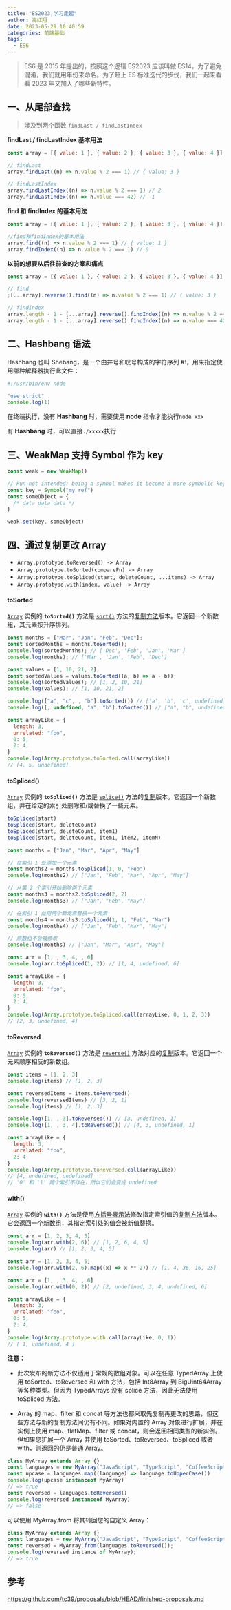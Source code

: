 ```yaml
---
title: "ES2023,学习走起"
author: 高红翔
date: 2023-05-29 10:40:59
categories: 前端基础
tags:
  - ES6
---
```


> ES6 是 2015 年提出的，按照这个逻辑 ES2023 应该叫做 ES14，为了避免混淆，我们就用年份来命名。为了赶上 ES 标准迭代的步伐，我们一起来看看 2023 年又加入了哪些新特性。

## 一、从尾部查找

> 涉及到两个函数 `findLast / findLastIndex`

**findLast / findLastIndex 基本用法**

```js
const array = [{ value: 1 }, { value: 2 }, { value: 3 }, { value: 4 }]

// findLast
array.findLast((n) => n.value % 2 === 1) // { value: 3 }

// findLastIndex
array.findLastIndex((n) => n.value % 2 === 1) // 2
array.findLastIndex((n) => n.value === 42) // -1
```

**find 和 findIndex 的基本用法**

```js
const array = [{ value: 1 }, { value: 2 }, { value: 3 }, { value: 4 }]

//find和findIndex的基本用法
array.find((n) => n.value % 2 === 1) // { value: 1 }
array.findIndex((n) => n.value % 2 === 1) // 0
```

**以前的想要从后往前查的方案和痛点**

```js
const array = [{ value: 1 }, { value: 2 }, { value: 3 }, { value: 4 }]

// find
;[...array].reverse().find((n) => n.value % 2 === 1) // { value: 3 }

// findIndex
array.length - 1 - [...array].reverse().findIndex((n) => n.value % 2 === 1) // 2
array.length - 1 - [...array].reverse().findIndex((n) => n.value === 42) // should be -1, but 4
```

## 二、Hashbang 语法

Hashbang 也叫 Shebang，是一个由井号和叹号构成的字符序列 #!，用来指定使用哪种解释器执行此文件：

```js
#!/usr/bin/env node

"use strict"
console.log(1)
```

在终端执行，没有 **Hashbang** 时，需要使用 **node** 指令才能执行`node xxx`

有 **Hashbang** 时，可以直接`./xxxxx`执行

## 三、WeakMap 支持 Symbol 作为 key

```js
const weak = new WeakMap()

// Pun not intended: being a symbol makes it become a more symbolic key
const key = Symbol("my ref")
const someObject = {
  /* data data data */
}

weak.set(key, someObject)
```

## 四、通过复制更改 Array

- `Array.prototype.toReversed() -> Array`
- `Array.prototype.toSorted(compareFn) -> Array`
- `Array.prototype.toSpliced(start, deleteCount, ...items) -> Array`
- `Array.prototype.with(index, value) -> Array`

#### toSorted

[`Array`](https://developer.mozilla.org/zh-CN/docs/Web/JavaScript/Reference/Global_Objects/Array) 实例的 **`toSorted()`** 方法是 [`sort()`](https://developer.mozilla.org/zh-CN/docs/Web/JavaScript/Reference/Global_Objects/Array/sort) 方法的[复制方法](https://developer.mozilla.org/zh-CN/docs/Web/JavaScript/Reference/Global_Objects/Array#复制方法和修改方法)版本。它返回一个新数组，其元素按升序排列。

```js
const months = ["Mar", "Jan", "Feb", "Dec"];
const sortedMonths = months.toSorted();
console.log(sortedMonths); // ['Dec', 'Feb', 'Jan', 'Mar']
console.log(months); // ['Mar', 'Jan', 'Feb', 'Dec']

const values = [1, 10, 21, 2];
const sortedValues = values.toSorted((a, b) => a - b));
console.log(sortedValues); // [1, 2, 10, 21]
console.log(values); // [1, 10, 21, 2]

```

```js
console.log(["a", "c", , "b"].toSorted()) // ['a', 'b', 'c', undefined]
console.log([, undefined, "a", "b"].toSorted()) // ["a", "b", undefined, undefined]
```

```js
const arrayLike = {
  length: 3,
  unrelated: "foo",
  0: 5,
  2: 4,
}
console.log(Array.prototype.toSorted.call(arrayLike))
// [4, 5, undefined]
```

#### toSpliced()

[`Array`](https://developer.mozilla.org/zh-CN/docs/Web/JavaScript/Reference/Global_Objects/Array) 实例的 **`toSpliced()`** 方法是 [`splice()`](https://developer.mozilla.org/zh-CN/docs/Web/JavaScript/Reference/Global_Objects/Array/splice) 方法的[复制](https://developer.mozilla.org/zh-CN/docs/Web/JavaScript/Reference/Global_Objects/Array#复制方法和修改方法)版本。它返回一个新数组，并在给定的索引处删除和/或替换了一些元素。

```js
toSpliced(start)
toSpliced(start, deleteCount)
toSpliced(start, deleteCount, item1)
toSpliced(start, deleteCount, item1, item2, itemN)
```

```js
const months = ["Jan", "Mar", "Apr", "May"]

// 在索引 1 处添加一个元素
const months2 = months.toSpliced(1, 0, "Feb")
console.log(months2) // ["Jan", "Feb", "Mar", "Apr", "May"]

// 从第 2 个索引开始删除两个元素
const months3 = months2.toSpliced(2, 2)
console.log(months3) // ["Jan", "Feb", "May"]

// 在索引 1 处用两个新元素替换一个元素
const months4 = months3.toSpliced(1, 1, "Feb", "Mar")
console.log(months4) // ["Jan", "Feb", "Mar", "May"]

// 原数组不会被修改
console.log(months) // ["Jan", "Mar", "Apr", "May"]

const arr = [1, , 3, 4, , 6]
console.log(arr.toSpliced(1, 2)) // [1, 4, undefined, 6]

const arrayLike = {
  length: 3,
  unrelated: "foo",
  0: 5,
  2: 4,
}
console.log(Array.prototype.toSpliced.call(arrayLike, 0, 1, 2, 3))
// [2, 3, undefined, 4]
```

#### toReversed

[`Array`](https://developer.mozilla.org/zh-CN/docs/Web/JavaScript/Reference/Global_Objects/Array) 实例的 **`toReversed()`** 方法是 [`reverse()`](https://developer.mozilla.org/zh-CN/docs/Web/JavaScript/Reference/Global_Objects/Array/reverse) 方法对应的[复制](https://developer.mozilla.org/zh-CN/docs/Web/JavaScript/Reference/Global_Objects/Array#复制方法和修改方法)版本。它返回一个元素顺序相反的新数组。

```js
const items = [1, 2, 3]
console.log(items) // [1, 2, 3]

const reversedItems = items.toReversed()
console.log(reversedItems) // [3, 2, 1]
console.log(items) // [1, 2, 3]

console.log([1, , 3].toReversed()) // [3, undefined, 1]
console.log([1, , 3, 4].toReversed()) // [4, 3, undefined, 1]

const arrayLike = {
  length: 3,
  unrelated: "foo",
  2: 4,
}
console.log(Array.prototype.toReversed.call(arrayLike))
// [4, undefined, undefined]
// '0' 和 '1' 两个索引不存在，所以它们会变成 undefined
```

#### with()

[`Array`](https://developer.mozilla.org/zh-CN/docs/Web/JavaScript/Reference/Global_Objects/Array) 实例的 **`with()`** 方法是使用[方括号表示法](https://developer.mozilla.org/zh-CN/docs/Web/JavaScript/Reference/Operators/Property_accessors#方括号表示法)修改指定索引值的[复制方法](https://developer.mozilla.org/zh-CN/docs/Web/JavaScript/Reference/Global_Objects/Array#复制方法和修改方法)版本。它会返回一个新数组，其指定索引处的值会被新值替换。

```js
const arr = [1, 2, 3, 4, 5]
console.log(arr.with(2, 6)) // [1, 2, 6, 4, 5]
console.log(arr) // [1, 2, 3, 4, 5]

const arr = [1, 2, 3, 4, 5]
console.log(arr.with(2, 6).map((x) => x ** 2)) // [1, 4, 36, 16, 25]

const arr = [1, , 3, 4, , 6]
console.log(arr.with(0, 2)) // [2, undefined, 3, 4, undefined, 6]

const arrayLike = {
  length: 3,
  unrelated: "foo",
  0: 5,
  2: 4,
}
console.log(Array.prototype.with.call(arrayLike, 0, 1))
// [ 1, undefined, 4 ]
```

**注意：**

- 此次发布的新方法不仅适用于常规的数组对象。可以在任意 TypedArray 上使用 toSorted、toReversed 和 with 方法，包括 Int8Array 到 BigUint64Array 等各种类型。但因为 TypedArrays 没有 splice 方法，因此无法使用 toSpliced 方法。

- Array 的 map、filter 和 concat 等方法也都采取先复制再更改的思路，但这些方法与新的复制方法间仍有不同。如果对内置的 Array 对象进行扩展，并在实例上使用 map、flatMap、filter 或 concat，则会返回相同类型的新实例。但如果您扩展一个 Array 并使用 toSorted、toReversed、toSpliced 或者 with，则返回的仍是普通 Array。

```js
class MyArray extends Array {}
const languages = new MyArray("JavaScript", "TypeScript", "CoffeeScript")
const upcase = languages.map((language) => language.toUpperCase())
console.log(upcase instanceof MyArray)
// => true
const reversed = languages.toReversed()
console.log(reversed instanceof MyArray)
// => false
```

可以使用 MyArray.from 将其转回您的自定义 Array：

```js
class MyArray extends Array {}
const languages = new MyArray("JavaScript", "TypeScript", "CoffeeScript");
const reversed = MyArray.from(languages.toReversed());
console.log(reversed instance of MyArray);
// => true
```

## 参考

https://github.com/tc39/proposals/blob/HEAD/finished-proposals.md
